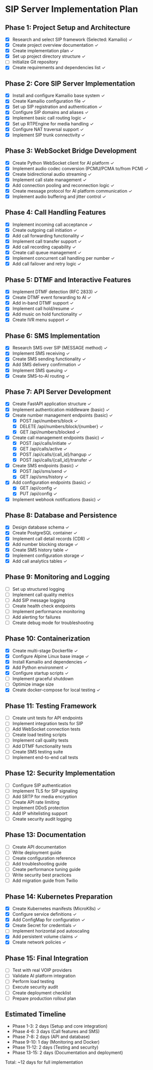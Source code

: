 # SIP Server Implementation Plan

## Phase 1: Project Setup and Architecture
- [x] Research and select SIP framework (Selected: Kamailio) ✓
- [x] Create project overview documentation ✓
- [x] Create implementation plan ✓
- [x] Set up project directory structure ✓
- [ ] Initialize Git repository
- [x] Create requirements and dependencies list ✓

## Phase 2: Core SIP Server Implementation
- [x] Install and configure Kamailio base system ✓
- [x] Create Kamailio configuration file ✓
- [x] Set up SIP registration and authentication ✓
- [x] Configure SIP domains and aliases ✓
- [x] Implement basic call routing logic ✓
- [x] Set up RTPEngine for media handling ✓
- [x] Configure NAT traversal support ✓
- [x] Implement SIP trunk connectivity ✓

## Phase 3: WebSocket Bridge Development
- [x] Create Python WebSocket client for AI platform ✓
- [x] Implement audio codec conversion (PCMU/PCMA to/from PCM) ✓
- [x] Create bidirectional audio streaming ✓
- [x] Implement call state management ✓
- [x] Add connection pooling and reconnection logic ✓
- [x] Create message protocol for AI platform communication ✓
- [x] Implement audio buffering and jitter control ✓

## Phase 4: Call Handling Features
- [x] Implement incoming call acceptance ✓
- [x] Create outgoing call initiation ✓
- [x] Add call forwarding functionality ✓
- [x] Implement call transfer support ✓
- [x] Add call recording capability ✓
- [x] Create call queue management ✓
- [x] Implement concurrent call handling per number ✓
- [x] Add call failover and retry logic ✓

## Phase 5: DTMF and Interactive Features
- [x] Implement DTMF detection (RFC 2833) ✓
- [x] Create DTMF event forwarding to AI ✓
- [x] Add in-band DTMF support ✓
- [x] Implement call hold/resume ✓
- [x] Add music on hold functionality ✓
- [x] Create IVR menu support ✓

## Phase 6: SMS Implementation
- [x] Research SMS over SIP (MESSAGE method) ✓
- [x] Implement SMS receiving ✓
- [x] Create SMS sending functionality ✓
- [x] Add SMS delivery confirmation ✓
- [x] Implement SMS queuing ✓
- [x] Create SMS-to-AI routing ✓

## Phase 7: API Server Development
- [x] Create FastAPI application structure ✓
- [x] Implement authentication middleware (basic) ✓
- [x] Create number management endpoints (basic) ✓
  - [x] POST /api/numbers/block ✓
  - [x] DELETE /api/numbers/block/{number} ✓
  - [x] GET /api/numbers/blocked ✓
- [x] Create call management endpoints (basic) ✓
  - [x] POST /api/calls/initiate ✓
  - [x] GET /api/calls/active ✓
  - [x] POST /api/calls/{call_id}/hangup ✓
  - [x] POST /api/calls/{call_id}/transfer ✓
- [x] Create SMS endpoints (basic) ✓
  - [x] POST /api/sms/send ✓
  - [x] GET /api/sms/history ✓
- [x] Add configuration endpoints (basic) ✓
  - [x] GET /api/config ✓
  - [x] PUT /api/config ✓
- [x] Implement webhook notifications (basic) ✓

## Phase 8: Database and Persistence
- [x] Design database schema ✓
- [x] Create PostgreSQL container ✓
- [x] Implement call detail records (CDR) ✓
- [x] Add number blocking storage ✓
- [x] Create SMS history table ✓
- [x] Implement configuration storage ✓
- [x] Add call analytics tables ✓

## Phase 9: Monitoring and Logging
- [ ] Set up structured logging
- [ ] Implement call quality metrics
- [ ] Add SIP message logging
- [ ] Create health check endpoints
- [ ] Implement performance monitoring
- [ ] Add alerting for failures
- [ ] Create debug mode for troubleshooting

## Phase 10: Containerization
- [x] Create multi-stage Dockerfile ✓
- [x] Configure Alpine Linux base image ✓
- [x] Install Kamailio and dependencies ✓
- [x] Add Python environment ✓
- [x] Configure startup scripts ✓
- [ ] Implement graceful shutdown
- [ ] Optimize image size
- [x] Create docker-compose for local testing ✓

## Phase 11: Testing Framework
- [ ] Create unit tests for API endpoints
- [ ] Implement integration tests for SIP
- [ ] Add WebSocket connection tests
- [ ] Create load testing scripts
- [ ] Implement call quality tests
- [ ] Add DTMF functionality tests
- [ ] Create SMS testing suite
- [ ] Implement end-to-end call tests

## Phase 12: Security Implementation
- [ ] Configure SIP authentication
- [ ] Implement TLS for SIP signaling
- [ ] Add SRTP for media encryption
- [ ] Create API rate limiting
- [ ] Implement DDoS protection
- [ ] Add IP whitelisting support
- [ ] Create security audit logging

## Phase 13: Documentation
- [ ] Create API documentation
- [ ] Write deployment guide
- [ ] Create configuration reference
- [ ] Add troubleshooting guide
- [ ] Create performance tuning guide
- [ ] Write security best practices
- [ ] Add migration guide from Twilio

## Phase 14: Kubernetes Preparation
- [x] Create Kubernetes manifests (MicroK8s) ✓
- [x] Configure service definitions ✓
- [x] Add ConfigMap for configuration ✓
- [x] Create Secret for credentials ✓
- [ ] Implement horizontal pod autoscaling
- [x] Add persistent volume claims ✓
- [x] Create network policies ✓

## Phase 15: Final Integration
- [ ] Test with real VOIP providers
- [ ] Validate AI platform integration
- [ ] Perform load testing
- [ ] Execute security audit
- [ ] Create deployment checklist
- [ ] Prepare production rollout plan

## Estimated Timeline
- Phase 1-3: 2 days (Setup and core integration)
- Phase 4-6: 3 days (Call features and SMS)
- Phase 7-8: 2 days (API and database)
- Phase 9-10: 1 day (Monitoring and Docker)
- Phase 11-12: 2 days (Testing and security)
- Phase 13-15: 2 days (Documentation and deployment)

Total: ~12 days for full implementation